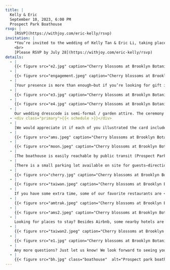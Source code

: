 ```yaml
---
title: |
  Kelly & Eric  
  September 10, 2023, 6:00 PM  
  Prospect Park Boathouse
rsvp: |
    [RSVP](https://withjoy.com/eric-kelly/rsvp)
invitation: |
    *You’re invited to the wedding of Kelly Tan & Eric Li, taking place on September 10, 2023, 6:00 PM at the Prospect Park Boathouse, in Brooklyn, New York*  
    <br>
    [Please RSVP by July 28](https://withjoy.com/eric-kelly/rsvp)
details:
  - |
    {{< figure src="e2.jpg" caption="Cherry blossoms at Brooklyn Botanical Garden" alt="Cherry blossoms" >}}
  - |
    {{< figure src="engagement.jpeg" caption="Cherry blossoms at Brooklyn Botanical Garden" alt="Cherry blossoms" >}}
  - |
    [Your presence is more than enough—but if you’re looking for gift ideas, you can view our registry](https://withjoy.com/eric-kelly/registry)
  - |
    {{< figure src="e3.jpg" caption="Cherry blossoms at Brooklyn Botanical Garden" alt="Cherry blossoms" >}}
  - |
    {{< figure src="e4.jpg" caption="Cherry blossoms at Brooklyn Botanical Garden" alt="Cherry blossoms" >}}
  - |
    Our wedding dresscode is semi-formal / garden attire. The ceremony will take place outdoors, and the reception will be indoors
  - <div class="primary">{{< schedule >}}</div>
  - |
    [We would appreciate it if each of you illustrated the card included with your invite and brought it to the ceremony—here’s the file if you need an extra](invites-insert.pdf)
  - |
    {{< figure src="ams.jpeg" caption="Cherry blossoms at Brooklyn Botanical Garden" alt="Cherry blossoms" >}}
  - |
    {{< figure src="moon.jpeg" caption="Cherry blossoms at Brooklyn Botanical Garden" alt="Cherry blossoms" >}}
  - |
    [The boathouse is easily reachable by public transit (Prospect Park Q stop) or car](https://goo.gl/maps/JSmY7giXyXYbac837) 
  - |
    [There is a small parking lot available on site for guests—directions can be found here](https://drive.google.com/file/d/1hQwLs9YqzRIZ_3_lN--5EjWlCacrCke8/view?usp=sharing)
  - |
    {{< figure src="cherry.jpg" caption="Cherry blossoms at Brooklyn Botanical Garden" alt="Cherry blossoms" >}}
  - |
    {{< figure src="taiwan.jpeg" caption="Cherry blossoms at Brooklyn Botanical Garden" alt="Cherry blossoms" >}}
  - |
    If you have some extra time, some of our favorite restaurants are <nobr>[Scarr’s Pizza](https://goo.gl/maps/APfqBh2NjrA7aowg8),</nobr> <nobr>[Café Paulette](https://goo.gl/maps/pnkpFN15LPFpisG86),</nobr> <nobr>[Miss Ada](https://goo.gl/maps/BkTHNyZpNyJqMyRQ7), [Roman’s](https://goo.gl/maps/fBNc36a2uASwF1KS9),</nobr> <nobr>[Public Records](https://goo.gl/maps/HfBqWTHvEQVeNkFV6),</nobr> and <nobr>[KUUN](https://goo.gl/maps/waq4ydocbQJm6W4G9).</nobr> We have more food options [here](https://goo.gl/maps/sFxi5ZCQPSvzkPo4A)
  - |
    {{< figure src="amtrak.jpeg" caption="Cherry blossoms at Brooklyn Botanical Garden" alt="Cherry blossoms" >}}
  - |
    {{< figure src="ams2.jpeg" caption="Cherry blossoms at Brooklyn Botanical Garden" alt="Cherry blossoms" >}}
  - |
    Looking for places to stay? Besides Airbnb, some nearby hotels are the <nobr>[Hampton Inn](https://www.hilton.com/en/hotels/nycbohx-hampton-brooklyn-downtown/),</nobr> <nobr>[Ace Hotel](https://acehotel.com/brooklyn/),</nobr> and [Sheraton](https://www.marriott.com/en-us/hotels/nycys-sheraton-brooklyn-new-york-hotel/overview/)
  - |
    {{< figure src="taiwan2.jpeg" caption="Cherry blossoms at Brooklyn Botanical Garden" alt="Cherry blossoms" >}}
  - |
    {{< figure src="e1.jpg" caption="Cherry blossoms at Brooklyn Botanical Garden" alt="Cherry blossoms" >}}
  - |
    Any more questions? Just let us know! We look forward to seeing you in September
  - |
    {{< figure src="bh.jpg" class="boathouse"  alt="Prospect park boathouse sketch" >}}
---
```

